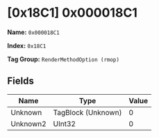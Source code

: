 # [0x18C1] 0x000018C1

**Name:** ```0x000018C1```

**Index:** ```0x18C1```

**Tag Group:** ```RenderMethodOption (rmop)```

## Fields

Name	| Type	| Value
---	|---	|---	|
Unknown	|TagBlock (Unknown)	|0
Unknown2	|UInt32	|0


